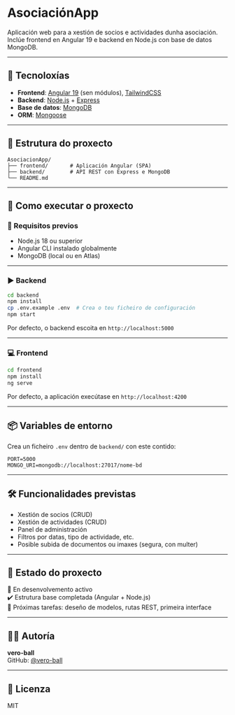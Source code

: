 # AsociaciónApp

Aplicación web para a xestión de socios e actividades dunha asociación.  
Inclúe frontend en Angular 19 e backend en Node.js con base de datos MongoDB.

---

## 🧩 Tecnoloxías

- **Frontend**: [Angular 19](https://angular.io/) (sen módulos), [TailwindCSS](https://tailwindcss.com/)
- **Backend**: [Node.js](https://nodejs.org/) + [Express](https://expressjs.com/)
- **Base de datos**: [MongoDB](https://www.mongodb.com/)
- **ORM**: [Mongoose](https://mongoosejs.com/)

---

## 📁 Estrutura do proxecto

```
AsociacionApp/
├── frontend/       # Aplicación Angular (SPA)
├── backend/        # API REST con Express e MongoDB
└── README.md
```

---

## 🚀 Como executar o proxecto

### 🔧 Requisitos previos

- Node.js 18 ou superior
- Angular CLI instalado globalmente
- MongoDB (local ou en Atlas)

---

### ▶️ Backend

```bash
cd backend
npm install
cp .env.example .env  # Crea o teu ficheiro de configuración
npm start
```

Por defecto, o backend escoita en `http://localhost:5000`

---

### 💻 Frontend

```bash
cd frontend
npm install
ng serve
```

Por defecto, a aplicación execútase en `http://localhost:4200`

---

## 📦 Variables de entorno

Crea un ficheiro `.env` dentro de `backend/` con este contido:

```env
PORT=5000
MONGO_URI=mongodb://localhost:27017/nome-bd
```

---

## 🛠️ Funcionalidades previstas

- Xestión de socios (CRUD)
- Xestión de actividades (CRUD)
- Panel de administración
- Filtros por datas, tipo de actividade, etc.
- Posible subida de documentos ou imaxes (segura, con multer)

---

## 📌 Estado do proxecto

🔧 En desenvolvemento activo  
✔️ Estrutura base completada (Angular + Node.js)  
📅 Próximas tarefas: deseño de modelos, rutas REST, primeira interface

---

## 🧑‍💻 Autoría

**vero-ball**  
GitHub: [@vero-ball](https://github.com/vero-ball)

---

## 📄 Licenza

MIT
